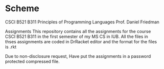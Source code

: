Scheme
======

CSCI B521 B311 Principles of Programming Languages
Prof. Daniel Friedman

Assignments
This repository contains all the assignments for the course CSCI B521 B311 in the first semester of my MS CS in IUB.
All the files in thses assignments are coded in DrRacket editor and the format for the files is .rkt

Due to non-disclosure request, Have put the assignments in a password protected compressed file.